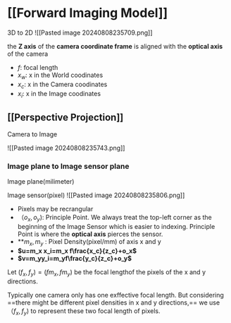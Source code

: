 # [[Forward Imaging Model]]

3D to 2D
![[Pasted image 20240808235709.png]]

the **Z axis** of the **camera coordinate frame** is aligned with the **optical axis** of the camera

- $f$: focal length
- $x_w$: x in the World coodinates
- $x_c$: x in the Camera coodinates
- $x_i$: x in the Image coodinates

## [[Perspective Projection]]

Camera to Image

![[Pasted image 20240808235743.png]]

### Image plane to Image sensor plane

Image plane(milimeter)

Image sensor(pixel)
![[Pasted image 20240808235806.png]]

- Pixels may be recrangular
- $（o_x,o_y)$: Principle Point. We always treat the top-left corner as the beginning of the Image Sensor which is easier to indexing. Principle Point is where the **optical axis** pierces the sensor.
- **$m_x,m_y$ : Pixel Density(pixel/mm) of axis x and y
- **$u=m_x x_i=m_x f\frac{x_c}{z_c}+o_x$**
- **$v=m_yy_i=m_yf\frac{y_c}{z_c}+o_y$**

Let $(f_x,f_y)=(fm_x,fm_y)$ be the focal lengthof the pixels of the x and y directions.

Typically one camera only has one exffective focal length. But considering ==there might be different pixel densities in x and y directions,== we use $（f_x, f_y)$ to represent these two focal length of pixels.